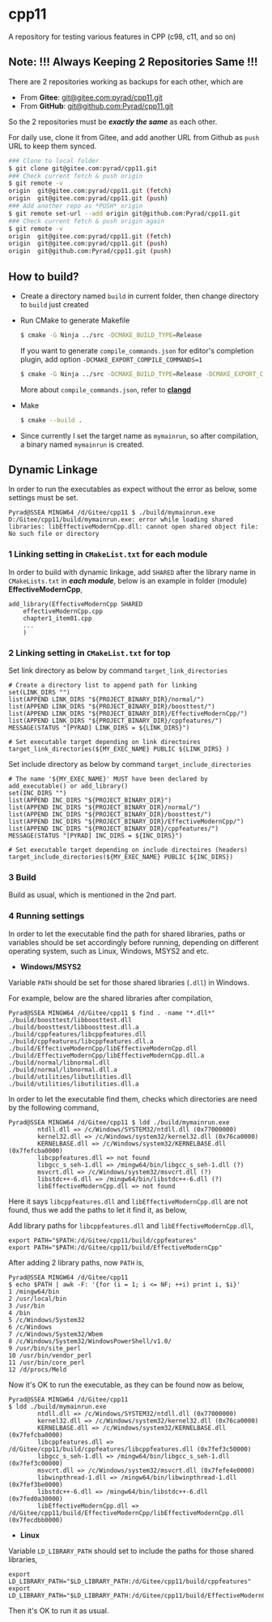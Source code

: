 # cpp11
A repository for testing various features in CPP (c98, c11, and so on)



## Note: !!! Always Keeping 2 Repositories Same !!!

There are 2 repositories working as backups for each other, which are

- From **Gitee**: [git@gitee.com:pyrad/cpp11.git]( git@gitee.com:pyrad/cpp11.git)
- From **GitHub**: [git@github.com:Pyrad/cpp11.git](git@github.com:Pyrad/cpp11.git)

So the 2 repositories must be ***exactly the same*** as each other.

For daily use, clone it from Gitee, and add another URL from Github as `push` URL to keep them synced.

```bash
### Clone to local folder
$ git clone git@gitee.com:pyrad/cpp11.git
### Check current fetch & push origin
$ git remote -v 
origin  git@gitee.com:pyrad/cpp11.git (fetch)
origin  git@gitee.com:pyrad/cpp11.git (push)
### Add another repo as *PUSH* origin
$ git remote set-url --add origin git@github.com:Pyrad/cpp11.git
### Check current fetch & push origin again
$ git remote -v
origin  git@gitee.com:pyrad/cpp11.git (fetch)
origin  git@gitee.com:pyrad/cpp11.git (push)
origin  git@github.com:Pyrad/cpp11.git (push)
```



## How to build?

- Create a directory named `build` in current folder, then change directory to `build` just created

- Run CMake to generate Makefile

  ```bash
  $ cmake -G Ninja ../src -DCMAKE_BUILD_TYPE=Release
  ```

  

  If you want to generate `compile_commands.json` for editor's completion plugin, add option `-DCMAKE_EXPORT_COMPILE_COMMANDS=1`

  ```bash
  $ cmake -G Ninja ../src -DCMAKE_BUILD_TYPE=Release -DCMAKE_EXPORT_COMPILE_COMMANDS=1
  ```

  More about `compile_commands.json`, refer to [**clangd**](https://clangd.llvm.org/installation)

  

- Make

  ```bash
  $ cmake --build .
  ```

  

- Since currently I set the target name as `mymainrun`, so after compilation, a binary named `mymainrun` is created.



## Dynamic Linkage

In order to run the executables as expect without the error as below, some settings must be set.

```shell
Pyrad@SSEA MINGW64 /d/Gitee/cpp11 $ ./build/mymainrun.exe
D:/Gitee/cpp11/build/mymainrun.exe: error while loading shared libraries: libEffectiveModernCpp.dll: cannot open shared object file: No such file or directory
```



### 1 Linking setting in `CMakeList.txt` for each module

In order to build with dynamic linkage, add `SHARED` after the library name in `CMakeLists.txt` in ***each module***, below is an example in folder (module) **EffectiveModernCpp**,

```shell
add_library(EffectiveModernCpp SHARED
    effectiveModernCpp.cpp
    chapter1_item01.cpp
    ...
    )
```



### 2 Linking setting in `CMakeList.txt` for top

Set link directory as below by command `target_link_directories`

```shell
# Create a directory list to append path for linking
set(LINK_DIRS "")
list(APPEND LINK_DIRS "${PROJECT_BINARY_DIR}/normal/")
list(APPEND LINK_DIRS "${PROJECT_BINARY_DIR}/boosttest/")
list(APPEND LINK_DIRS "${PROJECT_BINARY_DIR}/EffectiveModernCpp/")
list(APPEND LINK_DIRS "${PROJECT_BINARY_DIR}/cppfeatures/")
MESSAGE(STATUS "[PYRAD] LINK_DIRS = ${LINK_DIRS}")

# Set executable target depending on link directoires
target_link_directories(${MY_EXEC_NAME} PUBLIC ${LINK_DIRS} )
```

Set include directory as below by command `target_include_directories`

```shell
# The name '${MY_EXEC_NAME}' MUST have been declared by add_executable() or add_library()
set(INC_DIRS "")
list(APPEND INC_DIRS "${PROJECT_BINARY_DIR}")
list(APPEND INC_DIRS "${PROJECT_BINARY_DIR}/normal/")
list(APPEND INC_DIRS "${PROJECT_BINARY_DIR}/boosttest/")
list(APPEND INC_DIRS "${PROJECT_BINARY_DIR}/EffectiveModernCpp/")
list(APPEND INC_DIRS "${PROJECT_BINARY_DIR}/cppfeatures/")
MESSAGE(STATUS "[PYRAD] INC_DIRS = ${INC_DIRS}")

# Set executable target depending on include directoires (headers)
target_include_directories(${MY_EXEC_NAME} PUBLIC ${INC_DIRS})
```



### 3 Build

Build as usual, which is mentioned in the 2nd part.



### 4 Running settings

In order to let the executable find the path for shared libraries, paths or variables should be set accordingly before running, depending on different operating system, such as Linux, Windows, MSYS2 and etc.

- **Windows/MSYS2**

Variable `PATH` should be set for those shared libraries (`.dll`) in Windows.

For example, below are the shared libraries after compilation,

```shell
Pyrad@SSEA MINGW64 /d/Gitee/cpp11 $ find . -name "*.dll*"
./build/boosttest/libboosttest.dll
./build/boosttest/libboosttest.dll.a
./build/cppfeatures/libcppfeatures.dll
./build/cppfeatures/libcppfeatures.dll.a
./build/EffectiveModernCpp/libEffectiveModernCpp.dll
./build/EffectiveModernCpp/libEffectiveModernCpp.dll.a
./build/normal/libnormal.dll
./build/normal/libnormal.dll.a
./build/utilities/libutilities.dll
./build/utilities/libutilities.dll.a
```

In order to let the executable find them, checks which directories are need by the following command,

```shell
Pyrad@SSEA MINGW64 /d/Gitee/cpp11 $ ldd ./build/mymainrun.exe
        ntdll.dll => /c/Windows/SYSTEM32/ntdll.dll (0x77000000)
        kernel32.dll => /c/Windows/system32/kernel32.dll (0x76ca0000)
        KERNELBASE.dll => /c/Windows/system32/KERNELBASE.dll (0x7fefcba0000)
        libcppfeatures.dll => not found
        libgcc_s_seh-1.dll => /mingw64/bin/libgcc_s_seh-1.dll (?)
        msvcrt.dll => /c/Windows/system32/msvcrt.dll (?)
        libstdc++-6.dll => /mingw64/bin/libstdc++-6.dll (?)
        libEffectiveModernCpp.dll => not found
```

Here it says `libcppfeatures.dll` and `libEffectiveModernCpp.dll` are not found, thus we add the paths to let it find it, as below,

Add library paths for `libcppfeatures.dll` and `libEffectiveModernCpp.dll`,

```shell
export PATH="$PATH:/d/Gitee/cpp11/build/cppfeatures"
export PATH="$PATH:/d/Gitee/cpp11/build/EffectiveModernCpp"
```

After adding 2 library paths, now `PATH` is,

```shell
Pyrad@SSEA MINGW64 /d/Gitee/cpp11
$ echo $PATH | awk -F: '{for (i = 1; i <= NF; ++i) print i, $i}'
1 /mingw64/bin
2 /usr/local/bin
3 /usr/bin
4 /bin
5 /c/Windows/System32
6 /c/Windows
7 /c/Windows/System32/Wbem
8 /c/Windows/System32/WindowsPowerShell/v1.0/
9 /usr/bin/site_perl
10 /usr/bin/vendor_perl
11 /usr/bin/core_perl
12 /d/procs/Meld
```

Now it's OK to run the executable, as they can be found now as below,

```shell
Pyrad@SSEA MINGW64 /d/Gitee/cpp11
$ ldd ./build/mymainrun.exe
        ntdll.dll => /c/Windows/SYSTEM32/ntdll.dll (0x77000000)
        kernel32.dll => /c/Windows/system32/kernel32.dll (0x76ca0000)
        KERNELBASE.dll => /c/Windows/system32/KERNELBASE.dll (0x7fefcba0000)
        libcppfeatures.dll => /d/Gitee/cpp11/build/cppfeatures/libcppfeatures.dll (0x7fef3c50000)
        libgcc_s_seh-1.dll => /mingw64/bin/libgcc_s_seh-1.dll (0x7fef3c00000)
        msvcrt.dll => /c/Windows/system32/msvcrt.dll (0x7fefe4e0000)
        libwinpthread-1.dll => /mingw64/bin/libwinpthread-1.dll (0x7fef3be0000)
        libstdc++-6.dll => /mingw64/bin/libstdc++-6.dll (0x7fed0a30000)
        libEffectiveModernCpp.dll => /d/Gitee/cpp11/build/EffectiveModernCpp/libEffectiveModernCpp.dll (0x7fecdbb0000)
```



- **Linux**

Variable `LD_LIBRARY_PATH` should set to include the paths for those shared libraries,

```shell
export LD_LIBRARY_PATH="$LD_LIBRARY_PATH:/d/Gitee/cpp11/build/cppfeatures"
export LD_LIBRARY_PATH="$LD_LIBRARY_PATH:/d/Gitee/cpp11/build/EffectiveModernCpp"
```

Then it's OK to run it as usual.
